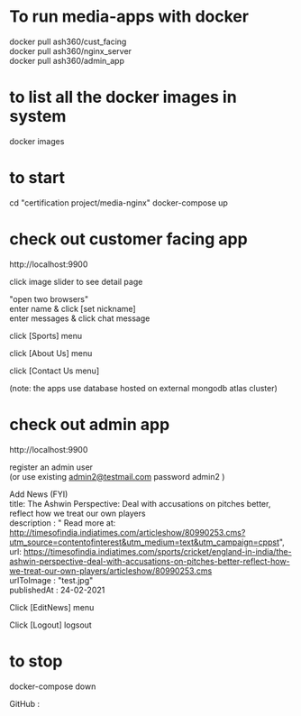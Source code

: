 # To run media-apps with docker

docker pull ash360/cust_facing  
docker pull ash360/nginx_server  
docker pull ash360/admin_app

# to list all the docker images in system

docker images

# to start

cd "certification project/media-nginx"
docker-compose up

# check out customer facing app

http://localhost:9900

click image slider to see detail page

"open two browsers"  
enter name & click [set nickname]  
enter messages & click chat message

click [Sports] menu

click [About Us] menu

click [Contact Us menu]

(note: the apps use database hosted on external mongodb atlas cluster)

# check out admin app

http://localhost:9900

register an admin user  
(or use existing admin2@testmail.com password admin2 )

Add News (FYI)  
title: The Ashwin Perspective: Deal with accusations on pitches better, reflect how we treat our own players  
description : " Read more at: http://timesofindia.indiatimes.com/articleshow/80990253.cms?utm_source=contentofinterest&utm_medium=text&utm_campaign=cppst",  
url: https://timesofindia.indiatimes.com/sports/cricket/england-in-india/the-ashwin-perspective-deal-with-accusations-on-pitches-better-reflect-how-we-treat-our-own-players/articleshow/80990253.cms  
urlToImage : "test.jpg"  
publishedAt : 24-02-2021

Click [EditNews] menu

Click [Logout] logsout

# to stop

docker-compose down

GitHub :
